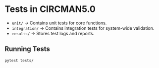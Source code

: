 # Tests in CIRCMAN5.0
- `unit/` → Contains unit tests for core functions.
- `integration/` → Contains integration tests for system-wide validation.
- `results/` → Stores test logs and reports.

## Running Tests
```sh
pytest tests/
```
